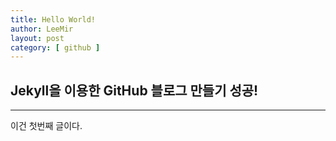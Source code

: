 ```yaml
---
title: Hello World!
author: LeeMir
layout: post
category: [ github ]
---
```

## Jekyll을 이용한 GitHub 블로그 만들기 성공!
- - -

이건 첫번째 글이다.